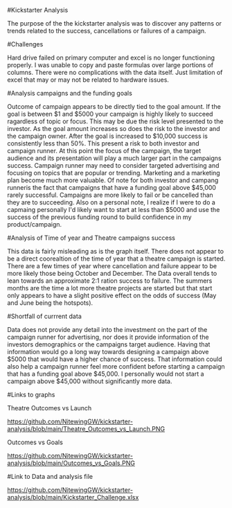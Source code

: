 #Kickstarter Analysis

The purpose of the the kickstarter analysis was to discover any patterns or trends related to the success, cancellations or failures of a campaign.

#Challenges

Hard drive failed on primary computer and excel is no longer functioning properly. I was unable to copy and paste formulas over large portions of columns. There were no complications with the data itself. Just limitation of excel that may or may not be related to hardware issues.

#Analysis campaigns and the funding goals

Outcome of campaign appears to be directly tied to the goal amount. If the goal is between $1 and $5000 your campaign is highly likely to succeed ragardless of topic or focus. This may be due the risk level presented to the investor. As the goal amount increases so does the risk to the investor and the campaign owner. After the goal is increased to $10,000 success is consistently less than 50%. This present a risk to both investor and campaign runner. At this point the focus of the campaign, the target audience and its presentation will play a much larger part in the campaigns success. Campaign runner may need to consider targeted advertising and focusing on topics that are popular or trending. Marketing and a marketing plan become much more valuable. Of note for both investor and campang runneris the fact that campaigns that have a funding goal above $45,000 rarely successful. Campaigns are more likely to fail or be cancelled than they are to succeeding. Also on a personal note, I realize if I were to do a capmaing personally I'd likely want to start at less than $5000 and use the success of the previous funding round to build confidence in my product/campaign.

#Analysis of Time of year and Theatre campaigns success

This data is fairly misleading as is the graph itself. There does not appear to be a direct coorealtion of the time of year that a theatre campaign is started. There are a few times of year where cancellation and failure appear to be more likely those being  October and December. The Data overall tends to lean towards an approximate 2:1 ration success to failure. The summers months are the time a lot more theatre projects are started but that start only appears to have a slight positive effect on the odds of success (May and June being the hotspots).

#Shortfall of currrent data

Data does not provide any detail into the investment on the part of the campaign runner for advertising, nor does it provide information of the investors demographics or the campaigns target audience. Having that information would go a long way towards designing a campaign above $5000 that would have a higher chance of success. That information could also help a campaign runner feel more confident before starting a campaign that has a funding goal above $45,000. I personally would not start a campaign above $45,000 without significantly more data.

#Links to graphs

Theatre Outcomes vs Launch

https://github.com/NitewingGW/kickstarter-analysis/blob/main/Theatre_Outcomes_vs_Launch.PNG

Outcomes vs Goals

https://github.com/NitewingGW/kickstarter-analysis/blob/main/Outcomes_vs_Goals.PNG

#Link to Data and analysis file

https://github.com/NitewingGW/kickstarter-analysis/blob/main/Kickstarter_Challenge.xlsx

